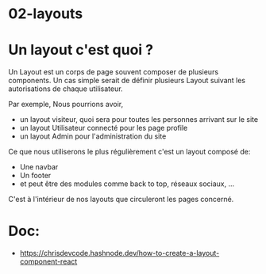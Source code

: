# 02-layouts

# Un layout c'est quoi ?

Un Layout est un corps de page souvent composer de plusieurs components. Un cas simple serait de définir plusieurs Layout suivant les autorisations de chaque utilisateur.

Par exemple, Nous pourrions avoir,
  - un layout visiteur, quoi sera pour toutes les personnes arrivant sur le site
  - un layout Utilisateur connecté pour les page profile
  - un layout Admin pour l'administration du site

Ce que nous utiliserons le plus régulièrement c'est un layout composé de:
  - Une navbar
  - Un footer
  - et peut être des modules comme back to top, réseaux sociaux, ...

C'est à l'intérieur de nos layouts que circuleront les pages concerné.

# Doc:
  - https://chrisdevcode.hashnode.dev/how-to-create-a-layout-component-react
